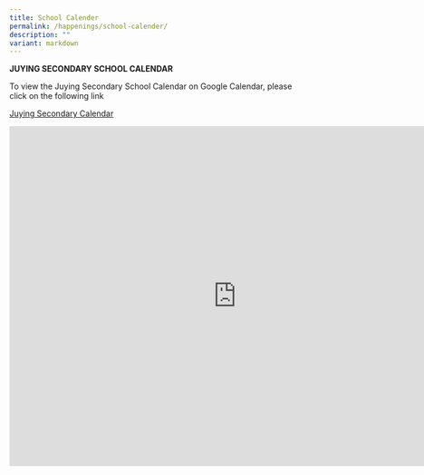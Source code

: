 ```yaml
---
title: School Calender
permalink: /happenings/school-calender/
description: ""
variant: markdown
---
```

<b>JUYING SECONDARY SCHOOL CALENDAR</b>
<p>To view the Juying Secondary School Calendar on Google Calendar, please click on the following link</p>

[Juying Secondary Calendar](https://calendar.google.com/calendar/u/0?cid=Y190NzBkdWc5cHRldW12NG5vNzF0cTkzdDA2b0Bncm91cC5jYWxlbmRhci5nb29nbGUuY29t)
<p></p>

<iframe scrolling="no" frameborder="0" height="600" width="800" style="border: 0" src="https://calendar.google.com/calendar/embed?src=c_t70dug9pteumv4no71tq93t06o%40group.calendar.google.com&amp;ctz=Asia%2FSingapore"></iframe>